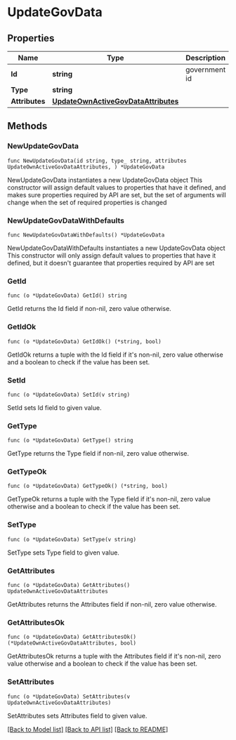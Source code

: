 # UpdateGovData

## Properties

Name | Type | Description | Notes
------------ | ------------- | ------------- | -------------
**Id** | **string** | government id | 
**Type** | **string** |  | 
**Attributes** | [**UpdateOwnActiveGovDataAttributes**](UpdateOwnActiveGovDataAttributes.md) |  | 

## Methods

### NewUpdateGovData

`func NewUpdateGovData(id string, type_ string, attributes UpdateOwnActiveGovDataAttributes, ) *UpdateGovData`

NewUpdateGovData instantiates a new UpdateGovData object
This constructor will assign default values to properties that have it defined,
and makes sure properties required by API are set, but the set of arguments
will change when the set of required properties is changed

### NewUpdateGovDataWithDefaults

`func NewUpdateGovDataWithDefaults() *UpdateGovData`

NewUpdateGovDataWithDefaults instantiates a new UpdateGovData object
This constructor will only assign default values to properties that have it defined,
but it doesn't guarantee that properties required by API are set

### GetId

`func (o *UpdateGovData) GetId() string`

GetId returns the Id field if non-nil, zero value otherwise.

### GetIdOk

`func (o *UpdateGovData) GetIdOk() (*string, bool)`

GetIdOk returns a tuple with the Id field if it's non-nil, zero value otherwise
and a boolean to check if the value has been set.

### SetId

`func (o *UpdateGovData) SetId(v string)`

SetId sets Id field to given value.


### GetType

`func (o *UpdateGovData) GetType() string`

GetType returns the Type field if non-nil, zero value otherwise.

### GetTypeOk

`func (o *UpdateGovData) GetTypeOk() (*string, bool)`

GetTypeOk returns a tuple with the Type field if it's non-nil, zero value otherwise
and a boolean to check if the value has been set.

### SetType

`func (o *UpdateGovData) SetType(v string)`

SetType sets Type field to given value.


### GetAttributes

`func (o *UpdateGovData) GetAttributes() UpdateOwnActiveGovDataAttributes`

GetAttributes returns the Attributes field if non-nil, zero value otherwise.

### GetAttributesOk

`func (o *UpdateGovData) GetAttributesOk() (*UpdateOwnActiveGovDataAttributes, bool)`

GetAttributesOk returns a tuple with the Attributes field if it's non-nil, zero value otherwise
and a boolean to check if the value has been set.

### SetAttributes

`func (o *UpdateGovData) SetAttributes(v UpdateOwnActiveGovDataAttributes)`

SetAttributes sets Attributes field to given value.



[[Back to Model list]](../README.md#documentation-for-models) [[Back to API list]](../README.md#documentation-for-api-endpoints) [[Back to README]](../README.md)


